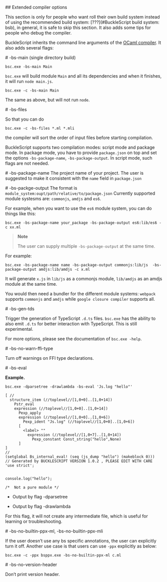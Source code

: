 \#\# Extended compiler options

This section is only for people who want roll their own build system
instead of using the recommended build system:
[???](#BuckleScript build system: <literal>bsb</literal>), in general,
it is safe to skip this section. It also adds some tips for people who
debug the compiler.

BuckleScript inherits the command line arguments of the [OCaml
compiler](http://caml.inria.fr/pub/docs/manual-ocaml/comp.html). It also
adds several flags:

\# -bs-main (single directory build)

    bsc.exe -bs-main Main

`bsc.exe` will build module `Main` and all its dependencies and when it
finishes, it will run `node main.js`.

    bsc.exe -c -bs-main Main

The same as above, but will not run `node`.

\# -bs-files

So that you can do

    bsc.exe -c -bs-files *.ml *.mli

the compiler will sort the order of input files before starting
compilation.

BuckleScript supports two compilation modes: script mode and package
mode. In package mode, you have to provide `package.json` on top and set
the options `-bs-package-name`, `-bs-package-output`. In script mode,
such flags are not needed.

\# -bs-package-name The project name of your project. The user is
suggested to make it consistent with the `name` field in `package.json`

\# -bs-packge-output The format is
`module_system:oupt/path/relative/to/package.json` Currently supported
module systesms are: `commonjs`, `amdjs` and `es6`.

For example, when you want to use the `es6` module system, you can do
things like this:

    bsc.exe -bs-package-name your_package -bs-package-output es6:lib/es6 -c xx.ml

> **Note**
>
> The user can supply multiple `-bs-package-output` at the same time.

For example:

    bsc.exe -bs-package-name name -bs-package-output commonjs:lib/js  -bs-package-output amdjs:lib/amdjs -c x.ml

It will generate `x.js` in `lib/js` as a commonjs module, `lib/amdjs` as
an amdjs module at the same time.

You would then need a bundler for the different module systems:
`webpack` supports `commonjs` and `amdjs` while
`google closure compiler` supports all.

\# -bs-gen-tds

Trigger the generation of TypeScript `.d.ts` files. `bsc.exe` has the
ability to also emit `.d.ts` for better interaction with TypeScript.
This is still experimental.

For more options, please see the documentation of `bsc.exe -help`.

\# -bs-no-warn-ffi-type

Turn off warnings on FFI type declarations.

\# -bs-eval

**Example.**

    bsc.exe -dparsetree -drawlambda -bs-eval 'Js.log "hello"'

    [ // 
      structure_item (//toplevel//[1,0+0]..[1,0+14])
        Pstr_eval
        expression (//toplevel//[1,0+0]..[1,0+14])
          Pexp_apply
          expression (//toplevel//[1,0+0]..[1,0+6])
            Pexp_ident "Js.log" (//toplevel//[1,0+0]..[1,0+6])
          [
            <label> ""
              expression (//toplevel//[1,0+7]..[1,0+14])
                Pexp_constant Const_string("hello",None)
          ]
    ]
    // 
    (setglobal Bs_internal_eval! (seq (js_dump "hello") (makeblock 0)))
    // Generated by BUCKLESCRIPT VERSION 1.0.2 , PLEASE EDIT WITH CARE
    'use strict';


    console.log("hello");

    /*  Not a pure module */

-   Output by flag -dparsetree

-   Output by flag -drawlambda

For this flag, it will not create any intermediate file, which is useful
for learning or troubleshooting.

\# -bs-no-builtin-ppx-ml, -bs-no-builtin-ppx-mli

If the user doesn’t use any bs specific annotations, the user can
explicitly turn it off. Another use case is that users can use `-ppx`
explicitly as below:

    bsc.exe -c -ppx bsppx.exe -bs-no-builtin-ppx-ml c.ml

\# -bs-no-version-header

Don’t print version header.
